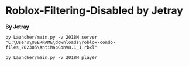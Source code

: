 # Roblox-Filtering-Disabled by Jetray

**By Jetray**

```shell
py Launcher/main.py -v 2018M server "C:\Users\USERNAME\downloads\roblox-condo-files_202305\AntiMapConV8.1_1.rbxl"
```

```shell
py Launcher/main.py -v 2018M player
```
